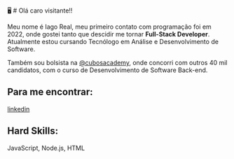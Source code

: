 :desktop_computer:	# Olá caro visitante!!

Meu nome é Iago Real, meu primeiro contato com programação foi em 2022, onde gostei tanto que descidir me tornar **Full-Stack Developer**. Atualmente estou cursando Tecnólogo em Análise e Desenvolvimento de Software. 

Também sou bolsista na [@cubosacademy](https://cubos.academy/), onde concorri com outros 40 mil candidatos, com o curso de Desenvolvimento de Software Back-end. 

## Para me encontrar:
[linkedin]()

## Hard Skills:
JavaScript, Node.js, HTML
